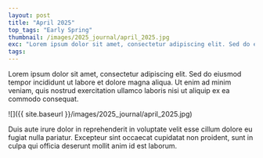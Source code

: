 ```yaml
---
layout: post
title: "April 2025"
top_tags: "Early Spring"
thumbnail: /images/2025_journal/april_2025.jpg
exc: "Lorem ipsum dolor sit amet, consectetur adipiscing elit. Sed do eiusmod tempor incididunt ut labore et dolore magna aliqua."
tags:
---
```


Lorem ipsum dolor sit amet, consectetur adipiscing elit. Sed do eiusmod tempor incididunt ut labore et dolore magna aliqua. Ut enim ad minim veniam, quis nostrud exercitation ullamco laboris nisi ut aliquip ex ea commodo consequat.

![]({{ site.baseurl }}/images/2025_journal/april_2025.jpg)

Duis aute irure dolor in reprehenderit in voluptate velit esse cillum dolore eu fugiat nulla pariatur. Excepteur sint occaecat cupidatat non proident, sunt in culpa qui officia deserunt mollit anim id est laborum. 
